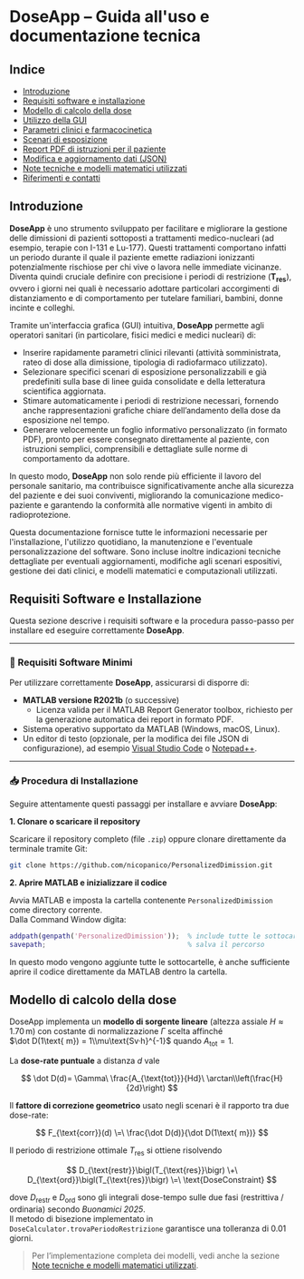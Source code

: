 # DoseApp – Guida all'uso e documentazione tecnica

## Indice
- [Introduzione](#introduzione)
- [Requisiti software e installazione](#requisiti-software-e-installazione)
- [Modello di calcolo della dose](#modello-di-calcolo-della-dose)      
- [Utilizzo della GUI](#utilizzo-della-gui)
- [Parametri clinici e farmacocinetica](#parametri-clinici-e-farmacocinetica)
- [Scenari di esposizione](#scenari-di-esposizione)
- [Report PDF di istruzioni per il paziente](#report-pdf-di-istruzioni-per-il-paziente)
- [Modifica e aggiornamento dati (JSON)](#modifica-e-aggiornamento-dati-json)
- [Note tecniche e modelli matematici utilizzati](#note-tecniche-e-modelli-matematici-utilizzati)
- [Riferimenti e contatti](#riferimenti-e-contatti)

## Introduzione

**DoseApp** è uno strumento sviluppato per facilitare e migliorare la gestione delle dimissioni di pazienti sottoposti a trattamenti medico-nucleari (ad esempio, terapie con I-131 e Lu-177). Questi trattamenti comportano infatti un periodo durante il quale il paziente emette radiazioni ionizzanti potenzialmente rischiose per chi vive o lavora nelle immediate vicinanze. Diventa quindi cruciale definire con precisione i periodi di restrizione (**T<sub>res</sub>**), ovvero i giorni nei quali è necessario adottare particolari accorgimenti di distanziamento e di comportamento per tutelare familiari, bambini, donne incinte e colleghi.

Tramite un'interfaccia grafica (GUI) intuitiva, **DoseApp** permette agli operatori sanitari (in particolare, fisici medici e medici nucleari) di:

- Inserire rapidamente parametri clinici rilevanti (attività somministrata, rateo di dose alla dimissione, tipologia di radiofarmaco utilizzato).
- Selezionare specifici scenari di esposizione personalizzabili e già predefiniti sulla base di linee guida consolidate e della letteratura scientifica aggiornata.
- Stimare automaticamente i periodi di restrizione necessari, fornendo anche rappresentazioni grafiche chiare dell’andamento della dose da esposizione nel tempo.
- Generare velocemente un foglio informativo personalizzato (in formato PDF), pronto per essere consegnato direttamente al paziente, con istruzioni semplici, comprensibili e dettagliate sulle norme di comportamento da adottare.

In questo modo, **DoseApp** non solo rende più efficiente il lavoro del personale sanitario, ma contribuisce significativamente anche alla sicurezza del paziente e dei suoi conviventi, migliorando la comunicazione medico-paziente e garantendo la conformità alle normative vigenti in ambito di radioprotezione.

Questa documentazione fornisce tutte le informazioni necessarie per l'installazione, l'utilizzo quotidiano, la manutenzione e l'eventuale personalizzazione del software. Sono incluse inoltre indicazioni tecniche dettagliate per eventuali aggiornamenti, modifiche agli scenari espositivi, gestione dei dati clinici, e modelli matematici e computazionali utilizzati.

## Requisiti Software e Installazione

Questa sezione descrive i requisiti software e la procedura passo-passo per installare ed eseguire correttamente **DoseApp**.

---

### 🚩 Requisiti Software Minimi

Per utilizzare correttamente **DoseApp**, assicurarsi di disporre di:

- **MATLAB versione R2021b** (o successive)
  - Licenza valida per il MATLAB Report Generator toolbox, richiesto per la generazione automatica dei report in formato PDF.
- Sistema operativo supportato da MATLAB (Windows, macOS, Linux).
- Un editor di testo (opzionale, per la modifica dei file JSON di configurazione), ad esempio [Visual Studio Code](https://code.visualstudio.com/) o [Notepad++](https://notepad-plus-plus.org/).

---

### 📥 Procedura di Installazione

Seguire attentamente questi passaggi per installare e avviare **DoseApp**:

**1. Clonare o scaricare il repository**

Scaricare il repository completo (file `.zip`) oppure clonare direttamente da terminale tramite Git:

```bash
git clone https://github.com/nicopanico/PersonalizedDimission.git
```

**2. Aprire MATLAB e inizializzare il codice**

Avvia MATLAB e imposta la cartella contenente `PersonalizedDimission` come directory corrente.  
Dalla Command Window digita:

```matlab
addpath(genpath('PersonalizedDimission'));  % include tutte le sottocartelle
savepath;                                   % salva il percorso
```
In questo modo vengono aggiunte tutte le sottocartelle, è anche sufficiente aprire il codice direttamente da MATLAB dentro la cartella.

## Modello di calcolo della dose

DoseApp implementa un **modello di sorgente lineare** (altezza assiale $H \approx 1.70\,$m) con costante di normalizzazione $\Gamma$ scelta affinché  
$\dot D(1\text{ m}) = 1\\mu\text{Sv·h}^{-1}$ quando $A_{\text{tot}} = 1$.

La **dose-rate puntuale** a distanza $d$ vale


$$
\dot D(d)=
\Gamma\
\frac{A_{\text{tot}}}{Hd}\
\arctan\\left(\frac{H}{2d}\right)
$$


Il **fattore di correzione geometrico** usato negli scenari è il rapporto tra due dose-rate:

$$
F_{\text{corr}}(d) \=\
\frac{\dot D(d)}{\dot D(1\text{ m})}
$$

Il periodo di restrizione ottimale $T_{\text{res}}$ si ottiene risolvendo

$$
D_{\text{restr}}\bigl(T_{\text{res}}\bigr)
\+\
D_{\text{ord}}\bigl(T_{\text{res}}\bigr)
\=\
\text{DoseConstraint}
$$

dove $D_{\text{restr}}$ e $D_{\text{ord}}$ sono gli integrali dose-tempo sulle due fasi (restrittiva / ordinaria) secondo *Buonamici 2025*.  
Il metodo di bisezione implementato in `DoseCalculator.trovaPeriodoRestrizione` garantisce una tolleranza di 0.01 giorni.

> Per l’implementazione completa dei modelli, vedi anche la sezione [Note tecniche e modelli matematici utilizzati](#note-tecniche-e-modelli-matematici-utilizzati).
